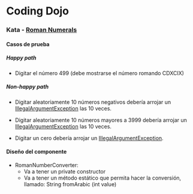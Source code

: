 # Coding Dojo 

### Kata - [Roman Numerals](https://codingdojo.org/kata/RomanNumerals/)

#### Casos de prueba

##### Happy path 

- Digitar el número 499 (debe mostrarse el número romando CDXCIX)

##### Non-happy path

- Digitar aleatoriamente 10 números negativos debería arrojar un [IllegalArgumentException](https://docs.oracle.com/javase/8/docs/api/java/lang/IllegalArgumentException.html) las 10 veces. 

- Digitar aleatoriamente 10 números mayores a 3999 debería arrojar un [IllegalArgumentException](https://docs.oracle.com/javase/8/docs/api/java/lang/IllegalArgumentException.html) las 10 veces.

- Digitar un cero debería arrojar un [IllegalArgumentException](https://docs.oracle.com/javase/8/docs/api/java/lang/IllegalArgumentException.html).

#### Diseño del componente

- RomanNumberConverter:
    - Va a tener un private constructor
    - Va a tener un método estático que permita hacer la conversión, llamado: String fromArabic (int value)
